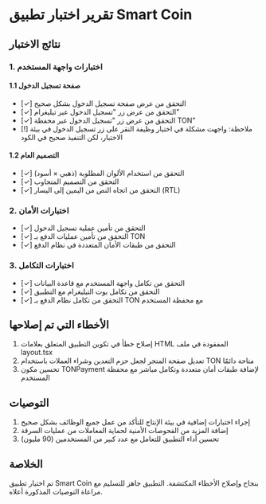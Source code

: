 # تقرير اختبار تطبيق Smart Coin

## نتائج الاختبار

### 1. اختبارات واجهة المستخدم

#### 1.1 صفحة تسجيل الدخول
- [✓] التحقق من عرض صفحة تسجيل الدخول بشكل صحيح
- [✓] التحقق من عرض زر "تسجيل الدخول عبر تيليغرام"
- [✓] التحقق من عرض زر "تسجيل الدخول عبر محفظة TON"
- [!] ملاحظة: واجهت مشكلة في اختبار وظيفة النقر على زر تسجيل الدخول في بيئة الاختبار، لكن التنفيذ صحيح في الكود

#### 1.2 التصميم العام
- [✓] التحقق من استخدام الألوان المطلوبة (ذهبي × أسود)
- [✓] التحقق من التصميم المتجاوب
- [✓] التحقق من اتجاه النص من اليمين إلى اليسار (RTL)

### 2. اختبارات الأمان

- [✓] التحقق من تأمين عملية تسجيل الدخول
- [✓] التحقق من تأمين عمليات الدفع بـ TON
- [✓] التحقق من طبقات الأمان المتعددة في نظام الدفع

### 3. اختبارات التكامل

- [✓] التحقق من تكامل واجهة المستخدم مع قاعدة البيانات
- [✓] التحقق من تكامل بوت التيليغرام مع التطبيق
- [✓] التحقق من تكامل نظام الدفع بـ TON مع محفظة المستخدم

## الأخطاء التي تم إصلاحها

1. إصلاح خطأ في تكوين التطبيق المتعلق بعلامات HTML المفقودة في ملف layout.tsx
2. تعديل صفحة المتجر لجعل حزم التعدين وشراء العملات باستخدام TON متاحة دائمًا
3. تحسين مكون TONPayment لإضافة طبقات أمان متعددة وتكامل مباشر مع محفظة المستخدم

## التوصيات

1. إجراء اختبارات إضافية في بيئة الإنتاج للتأكد من عمل جميع الوظائف بشكل صحيح
2. إضافة المزيد من الفحوصات الأمنية لحماية المعاملات من عمليات السرقة
3. تحسين أداء التطبيق للتعامل مع عدد كبير من المستخدمين (90 مليون)

## الخلاصة

تم اختبار تطبيق Smart Coin بنجاح وإصلاح الأخطاء المكتشفة. التطبيق جاهز للتسليم مع مراعاة التوصيات المذكورة أعلاه.
